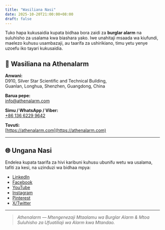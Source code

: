 ```yaml
---
title: "Wasiliana Nasi"
date: 2025-10-20T21:00:00+08:00
draft: false
---
```


Tuko hapa kukusaidia kupata bidhaa bora zaidi za **burglar alarm** na suluhisho za usalama kwa biashara yako. Iwe unahitaji msaada wa kiufundi, maelezo kuhusu usambazaji, au taarifa za ushirikiano, timu yetu yenye uzoefu iko tayari kukusaidia.

## 📍 Wasiliana na Athenalarm

**Anwani:**  
D910, Silver Star Scientific and Technical Building,  
Guanlan, Longhua, Shenzhen, Guangdong, China  

**Barua pepe:**  
[info@athenalarm.com](mailto:info@athenalarm.com)

**Simu / WhatsApp / Viber:**  
[+86 136 6229 9642](https://api.whatsapp.com/send?phone=8613662299642)

**Tovuti:**  
[https://athenalarm.com](https://athenalarm.com)

---

## 🌐 Ungana Nasi

Endelea kupata taarifa za hivi karibuni kuhusu ubunifu wetu wa usalama, tafiti za kesi, na uzinduzi wa bidhaa mpya:

- [LinkedIn](https://www.linkedin.com/company/athenalarm)
- [Facebook](https://www.facebook.com/athenalarm)
- [YouTube](https://www.youtube.com/@athenalarm3663)
- [Instagram](https://www.instagram.com/athenalarm)
- [Pinterest](https://www.pinterest.com/athenalarm/)
- [X/Twitter](https://x.com/Athenalarm)

---

> _Athenalarm — Mtengenezaji Mtaalamu wa Burglar Alarm & Mtoa Suluhisho za Ufuatiliaji wa Alarm kwa Mtandao._